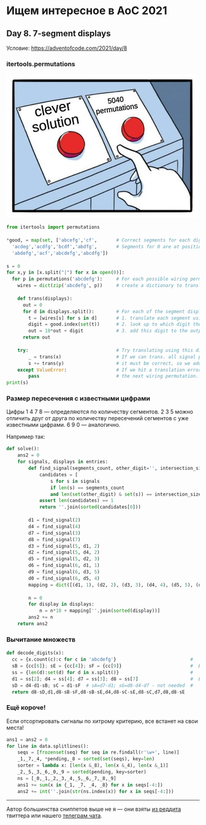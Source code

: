 # Ищем интересное в AoC 2021 

## Day 8. 7-segment displays

Условие: https://adventofcode.com/2021/day/8

### itertools.permutations

![permutations](day8.jpg)

```python
from itertools import permutations

*good, = map(set, ['abcefg','cf',       # Correct segments for each digit.
  'acdeg','acdfg','bcdf','abdfg',       # Segments for 0 are at position 0, etc.
  'abdefg','acf','abcdefg','abcdfg'])  

s = 0
for x,y in [x.split("|") for x in open(0)]:
  for p in permutations('abcdefg'):     # For each possible wiring permutation,
    wires = dict(zip('abcdefg', p))     # create a dictionary to translate them.

    def trans(displays):
      out = 0
      for d in displays.split():        # For each of the segment displays:
        t = [wires[s] for s in d]       # 1. translate each segment using dict,
        digit = good.index(set(t))      # 2. look up to which digit they belong,
        out = 10*out + digit            # 3. add this digit to the output value.
      return out

    try:                                # Try translating using this dictionary.
        _ = trans(x)                    # If we can trans. all signal patterns,
        s += trans(y)                   # it must be correct, so we add output.
    except ValueError:                  # If we hit a translation error, we try
        pass                            # the next wiring permutation.
print(s)
```

### Размер пересечения с известными цифрами

Цифры 1 4 7 8 — определяются по количеству сегментов.
2 3 5 можно отличить друг от друга по количеству пересечений сегментов с уже известными цифрами.
6 9 0 — аналогично.

Например так:

```python
def solve():
    ans2 = 0
    for signals, displays in entries:
        def find_signal(segments_count, other_digit='', intersection_size=0):
            candidates = [
                s for s in signals
                if len(s) == segments_count
                and len(set(other_digit) & set(s)) == intersection_size]
            assert len(candidates) == 1
            return ''.join(sorted(candidates[0]))

        d1 = find_signal(2)
        d4 = find_signal(4)
        d7 = find_signal(3)
        d8 = find_signal(7)
        d3 = find_signal(5, d1, 2)
        d2 = find_signal(5, d4, 2)
        d5 = find_signal(5, d2, 3)
        d6 = find_signal(6, d1, 1)
        d9 = find_signal(6, d3, 5)
        d0 = find_signal(6, d5, 4)
        mapping = dict([(d1, 1), (d2, 2), (d3, 3), (d4, 4), (d5, 5), (d6, 6), (d7, 7), (d8, 8), (d9, 9), (d0, 0)])

        n = 0
        for display in displays:
            n = n*10 + mapping[''.join(sorted(display))]
        ans2 += n
    return ans2
```

### Вычитание множеств

```python
def decode_digits(x):
  cc = {x.count(c):c for c in 'abcdefg'}                           #   A
  sB = {cc[6]}; sE = {cc[4]}; sF = {cc[9]}                         #  B C
  ss = {len(d):set(d) for d in x.split()}                          #   D
  d1 = ss[2]; d4 = ss[4]; d7 = ss[3]; d8 = ss[7]                   #  E F
  sD = d4-d1-sB; sC = d1-sF  # sA=d7-d1; sG=d8-d4-d7 - not needed  #   G
  return d8-sD,d1,d8-sB-sF,d8-sB-sE,d4,d8-sC-sE,d8-sC,d7,d8,d8-sE
```

### Ещё короче!

Если отсортировать сигналы по хитрому критерию, все встанет на свои места!

```python
ans1 = ans2 = 0
for line in data.splitlines():
    seqs = [frozenset(seq) for seq in re.findall(r'\w+', line)]
    _1,_7,_4, *pending,_8 = sorted(set(seqs), key=len)
    sorter = lambda x: [len(x &_8), len(x &_4), len(x &_1)]
    _2,_5,_3,_6,_0,_9 = sorted(pending, key=sorter)
    ns = [_0,_1,_2,_3,_4,_5,_6,_7,_8,_9]
    ans1 += sum(x in {_1, _7, _4, _8} for x in seqs[-4:])
    ans2 += int(''.join(str(ns.index(x)) for x in seqs[-4:]))
```

---

Автор большинства сниппетов выше не я — они взяты [из реддита](https://www.reddit.com/r/adventofcode/) твиттера или нашего [телеграм чата](https://t.me/konturAoC2021_chat).
